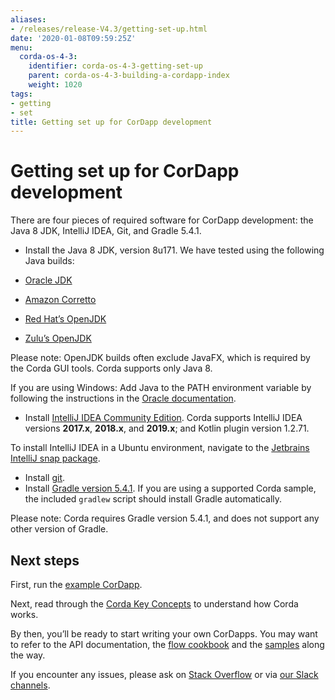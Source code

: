 ```yaml
---
aliases:
- /releases/release-V4.3/getting-set-up.html
date: '2020-01-08T09:59:25Z'
menu:
  corda-os-4-3:
    identifier: corda-os-4-3-getting-set-up
    parent: corda-os-4-3-building-a-cordapp-index
    weight: 1020
tags:
- getting
- set
title: Getting set up for CorDapp development
---
```



# Getting set up for CorDapp development

There are four pieces of required software for CorDapp development: the Java 8 JDK, IntelliJ IDEA, Git, and Gradle 5.4.1.


* Install the Java 8 JDK, version 8u171. We have tested using the following Java builds:



* [Oracle JDK](https://www.oracle.com/technetwork/java/javase/downloads/jdk8-downloads-2133151.html)
* [Amazon Corretto](https://aws.amazon.com/corretto/)
* [Red Hat’s OpenJDK](https://developers.redhat.com/products/openjdk/overview/)
* [Zulu’s OpenJDK](https://www.azul.com/)

Please note: OpenJDK builds often exclude JavaFX, which is required by the Corda GUI tools. Corda supports only Java 8.

If you are using Windows: Add Java to the PATH environment variable by following the instructions in the [Oracle documentation](https://docs.oracle.com/javase/7/docs/webnotes/install/windows/jdk-installation-windows.html#path).



* Install [IntelliJ IDEA Community Edition](https://www.jetbrains.com/idea/). Corda supports IntelliJ IDEA versions **2017.x**, **2018.x**, and **2019.x**; and Kotlin plugin version 1.2.71.


To install IntelliJ IDEA in a Ubuntu environment, navigate to the [Jetbrains IntelliJ snap package](https://snapcraft.io/intellij-idea-community).



* Install [git](https://git-scm.com/).
* Install [Gradle version 5.4.1](https://gradle.org/install/). If you are using a supported Corda sample, the included `gradlew` script should install Gradle automatically.


Please note: Corda requires Gradle version 5.4.1, and does not support any other version of Gradle.



## Next steps

First, run the [example CorDapp](tutorial-cordapp.md).

Next, read through the [Corda Key Concepts](key-concepts.md) to understand how Corda works.

By then, you’ll be ready to start writing your own CorDapps. You may want to refer to the
API documentation, the [flow cookbook](flow-cookbook.md) and the
[samples](https://www.corda.net/samples/) along the way.

If you encounter any issues, please ask on [Stack Overflow](https://stackoverflow.com/questions/tagged/corda) or via [our Slack channels](http://cordaledger.slack.com/).
